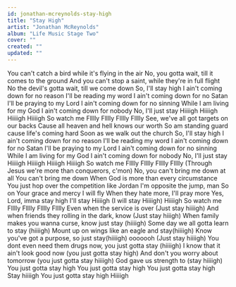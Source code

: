 ```yaml
---
id: jonathan-mcreynolds-stay-high
title: "Stay High"
artist: "Jonathan McReynolds"
album: "Life Music Stage Two"
cover: ""
created: ""
updated: ""
---
```


You can't catch a bird while it's flying in the air
No, you gotta wait, till it comes to the ground
And you can't stop a saint, while they're in full flight
No the devil's gotta wait, till we come down
So, I'll stay high
I ain't coming down for no reason
I'll be reading my word
I ain't coming down for no Satan
I'll be praying to my Lord
I ain't coming down for no sinning
While I am living for my God
I ain't coming down for nobody
No, I'll just stay
Hiiiigh
Hiiiigh
Hiiiigh
Hiiiigh
So watch me
Flllly
Flllly
Flllly
Flllly
See, we've all got targets on our backs
Cause all heaven and hell knows our worth
So am standing guard cause life's coming hard
Soon as we walk out the church
So, I'll stay high
I ain't coming down for no reason
I'll be reading my word
I ain't coming down for no Satan
I'll be praying to my Lord
I ain't coming down for no sinning
While I am living for my God
I ain't coming down for nobody
No, I'll just stay
Hiiiigh
Hiiiigh
Hiiiigh
Hiiiigh
So watch me
Flllly
Flllly
Flllly
Flllly
(Through Jesus we're more than conquerors, c'mon)
No, you can't bring me down at all
You can't bring me down
When God is more than every circumstance
You just hop over the competition like Jordan
I'm opposite the jump, man
So on Your grace and mercy I will fly
When they hate more, I'll pray more
Yes, Lord, imma stay high
I'll stay Hiiiigh
(I will stay Hiiiigh)
Hiiiigh
So watch me
Flllly
Flllly
Flllly
Flllly
Even when the service is over
(Just stay hiiiigh)
And when friends they rolling in the dark, know
(Just stay hiiigh)
When family makes you wanna curse, know just stay (hiiiigh)
Some day we all gotta learn to stay
(hiiiigh)
Mount up on wings like an eagle and stay(hiiiigh)
Know you've got a purpose, so just stay(hiiiigh)
ooooooh (Just stay hiiiigh)
You dont even need them drugs now, you just gotta stay (hiiiigh)
I know that it ain't look good now (you just gotta stay high)
And don't you worry about tomorrow (you just gotta stay hiiiigh)
God gave us strength to (stay hiiiigh)
You just gotta stay high
You just gotta stay high
You just gotta stay high
Stay hiiiigh
You just gotta stay high
Hiiiigh